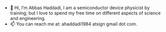 - 👋 Hi, I’m Abbas Haddadi, I am a semiconductor device physicist by training; but I love to spend my free time on different aspects of science and engineering.
- 📫 You can reach me at: ahaddadi1984 atsign gmail dot com.

<!---
ahaddadi/ahaddadi is a ✨ special ✨ repository because its `README.md` (this file) appears on your GitHub profile.
You can click the Preview link to take a look at your changes.
--->
